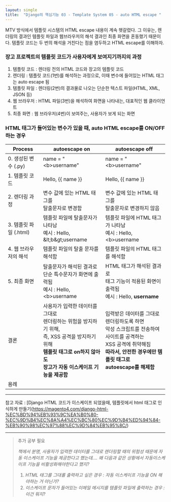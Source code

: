 ```yaml
---
layout: single
title:  "Django의 핵심기능 03 - Template System 05 - auto HTML escape "
---
```


MTV 방식에서 템플릿 시스템의 HTML escape 내용이 계속 헷갈렸다. 그 이유는, 렌더링의 결과인 템플릿 파일과 웹브라우저의 해석 결과인 최종 화면을 혼동했기 때문이다. 템플릿 코드는 두 번의 해석을 거친다는 점을 염두하고 HTML escape를 이해하자.



### 장고 프로젝트의 템플릿 코드가 사용자에게 보여지기까지의 과정

1. 템플릿 코드 : 렌더링 전의 HTML 코드와 장고의 템플릿 코드
2. 렌더링 : 템플릿 코드(1번)를 해석하는 과정으로, 이때 변수에 들어있는 HTML 태그는 auto escape 됨
3. 템플릿 파일 : 렌더링(2번)의 결과물로 나오는 단순한 텍스트 파일(HTML, XML, JSON 등)
4. 웹 브라우저 : HTML 파일(3번)을 해석하여 화면을 나타내는, 대표적인 웹 클라이언트
5. 최종 화면 :  웹 브라우저(4번)이 보여주는, 사용자가 보게 되는 화면



### HTML 태그가 들어있는 변수가 있을 때, auto HTML escape를 ON/OFF하는 경우

| Process                | autoescape on                                                | autoescape off                                               |
| ---------------------- | ------------------------------------------------------------ | ------------------------------------------------------------ |
| 0. 생성된 변수 (.py)   | name = "\<b>username"                                        | name = "\<b>username"                                        |
| 1. 템플릿 코드         | Hello, {{ name }}                                            | Hello, {{ name }}                                            |
| 2. 렌더링 과정         | 변수 값에 있는 HTML 태그를<br />탈출문자로 변경함            | 변수 값에 있는 HTML 태그를<br />탈출문자로 변경하지 않음     |
| 3. 템플릿 파일 (.html) | 템플릿 파일에 탈출문자가 나타남 <br />예시 : Hello, \&lt;b\&gt;username | 템플릿 파일에 HTML 태그가 나타남<br />예시 : Hello, \<b>username |
| 4. 웹 브라우저의 해석  | 템플릿 파일의 탈출 문자를 해석함                             | 템플릿 파일의 HTML 태그를 해석함                             |
| 5. 최종 화면           | 탈출문자가 해석된 결과로<br />단순 특수문자가 화면에 출력됨<br />예시 : Hello, \<b>username | HTML 태그가 해석된 결과로<br />태그 기능이 적용된 화면이 출력됨<br />예시 : Hello, **username** |
| 결론                   | 사용자가 입력한 데이터를 그대로<br />렌더링하는 위험을 방지하기 위해,<br />즉, XSS 공격을 방지하기 위해<br />**템플릿 태그로 on하지 않아도<br />장고가 자동 이스케이프 기능을 제공함** | 입력받은 데이터를 그대로 렌더링하도록 하면<br />악성 스크립트를 전송하여 사이트를 공격하는<br />XSS 공격에 취약해짐<br />**따라서, 안전한 경우에만 템플릿 태그로<br />autoescape를 해제함** |
| 용례                   |                                                              |                                                              |

-------

참고 자료 : [Django HTML 코드가 이스케이프 되었을때, 템플릿에서 html 태그로 인식하게 만들기(https://magento4.com/django-html-%EC%BD%94%EB%93%9C%EA%B0%80-%EC%9D%B4%EC%8A%A4%EC%BC%80%EC%9D%B4%ED%94%84-%EB%90%98%EC%97%88%EC%9D%84%EB%95%8C/)





-----------

> 추가 공부 필요
>
> *책에서 분명, 사용자가 입력한 데이터를 그대로 렌더링할 때의 위험성 때문에 자동 이스케이프 기능을 제공한다고 했는데....*
> *왜 다음과 같은 상황에서 자동이스케이프 기능을 비활성화해야한다고 했지?* 
>
> 1. *HTML 태그를 그대롤 출력하고 싶은 경우 : 자동 이스케이프 기능을 ON 해야하는 거 아닌가?*
> 2. *이스케이프 문자가 들어있는 이메일 메시지를 템플릿 파일에 출력하는 경우 : 이건 뭐지?*

